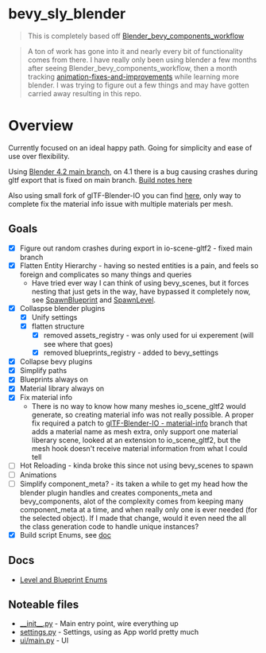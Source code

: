 # bevy_sly_blender

> This is completely based off [Blender_bevy_components_workflow](https://github.com/kaosat-dev/Blender_bevy_components_workflow/)

> A ton of work has gone into it and nearly every bit of functionality comes from there.  I have really only been using blender a few months after seeing Blender_bevy_components_workflow, then a month tracking [animation-fixes-and-improvements](https://github.com/kaosat-dev/Blender_bevy_components_workflow/tree/animation-fixes-and-improvements) while learning more blender.  I was trying to figure out a few things and may have gotten carried away resulting in this repo.

# Overview

Currently focused on an ideal happy path.  Going for simplicity and ease of use over flexibility.

Using [Blender 4.2 main branch](https://github.com/blender/blender), on 4.1 there is a bug causing crashes during gltf export that is fixed on main branch. [Build notes here](https://developer.blender.org/docs/handbook/building_blender/)

Also using small fork of glTF-Blender-IO you can find [here](https://github.com/slyedoc/glTF-Blender-IO/tree/material-info), only way to complete fix the material info issue with multiple materials per mesh.

## Goals

- [x] Figure out random crashes during export in io-scene-gltf2 - fixed main branch
- [x] Flatten Entity Hierarchy - having so nested entities is a pain, and feels so foreign and complicates so many things and queries
  - Have tried ever way I can think of using bevy_scenes, but it forces nesting that just gets in the way, have bypassed it completely now, see [SpawnBlueprint](./src/blueprints.rs) and [SpawnLevel](./src/levels.rs).
- [X] Collaspse blender plugins
  - [X] Unify settings
  - [X] flatten structure  
    - [X] removed assets_registry - was only used for ui experement (will see where that goes)
    - [X] removed blueprints_registry - added to bevy_settings
- [x] Collapse bevy plugins  
- [x] Simplify paths
- [x] Blueprints always on
- [X] Material library always on
- [X] Fix material info
  - There is no way to know how many meshes io_scene_gltf2 would generate, so creating material info was not really possible.  A proper fix required a patch to [glTF-Blender-IO - material-info](https://github.com/slyedoc/glTF-Blender-IO/tree/material-info) branch that adds a material name as mesh extra, only support one material liberary scene, looked at an extension to io_scene_gltf2, but the mesh hook doesn't receive material information from what I could tell  
- [ ] Hot Reloading - kinda broke this since not using bevy_scenes to spawn
- [ ] Animations
- [ ] Simplify component_meta? - its taken a while to get my head how the blender plugin handles and creates components_meta and bevy_components, alot of the complexity comes from keeping many component_meta at a time, and when really only one is ever needed (for the selected object).  If I made that change, would it even need the all the class generation code to handle unique instances?
- [x] Build script Enums, see [doc](./docs/build.md)

## Docs

- [Level and Blueprint Enums](./docs/build.md)

## Noteable files

- [\_\_init\_\_.py](./plugin/__init__.py) - Main entry point, wire everything up
- [settings.py](./plugin/settings.py) - Settings, using as App world pretty much
- [ui/main.py](./plugin/ui/main.py) - UI
